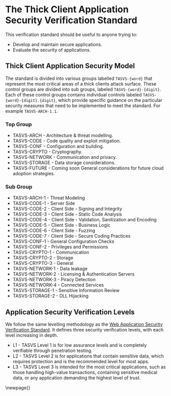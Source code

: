 # The Thick Client Application Security Verification Standard

This verification standard should be useful to anyone trying to:

- Develop and maintain secure applications.
- Evaluate the security of applications.


## Thick Client Application Security Model

The standard is divided into various groups labelled `TASVS-{word}` that represent the most critical areas of a thick clients attack surface. These control groups are divided into sub groups, labeled `TASVS-{word}-{digit}`. Each of these control groups contains individual controls labeled `TASVS-{word}-{digit}.{digit}`, which provide specific guidance on the particular security measures that need to be implemented to meet the standard. For example `TASVS-ARCH-1.1`.

### Top Group

- TASVS-ARCH -  Architecture & threat modelling.
- TASVS-CODE - Code quality and exploit mitigation.
- TASVS-CONF - Configuration and building.
- TASVS-CRYPTO - Cryptography.
- TASVS-NETWORK - Communication and privacy.
- TASVS-STORAGE - Data storage considerations.
- TASVS-FUTURE - Coming soon General considerations for future cloud adoption strategies.

### Sub Group

- TASVS-ARCH-1 - Threat Modeling
- TASVS-CODE-1 - Server Side
- TASVS-CODE-2 - Client Side - Signing and Integrity
- TASVS-CODE-3 - Client Side - Static Code Analysis
- TASVS-CODE-4 - Client Side - Validation, Sanitization and Encoding
- TASVS-CODE-5 - Client Side - Business Logic
- TASVS-CODE-6 - Client Side - Fuzzing
- TASVS-CODE-7 - Client Side - Secure Coding Practices
- TASVS-CONF-1 - General Configuration Checks
- TASVS-CONF-2 - Privileges and Permissions
- TASVS-CRYPTO-1 - Communication
- TASVS-CRYPTO-2 - Storage
- TASVS-CRYPTO-3 - General
- TASVS-NETWORK-1 - Data leakage
- TASVS-NETWORK-2 - Licensing & Authentication Servers
- TASVS-NETWORK-3 - Piracy Detection
- TASVS-NETWORK-4 - Connected Services
- TASVS-STORAGE-1 - Sensitive Information Review
- TASVS-STORAGE-2 - DLL Hijacking


## Application Security Verification Levels

We follow the same levelling methodology as the [Web Application Security Verification Standard](https://github.com/OWASP/ASVS/tree/master). It defines three security verification levels, with each level increasing in depth.

- L1 - TASVS Level 1 is for low assurance levels and is completely verifiable through penetration testing.
- L2 - TASVS Level 2 is for applications that contain sensitive data, which requires protection and is the recommended level for most apps.
- L3 - TASVS Level 3 is intended for the most critical applications, such as those handling high-value transactions, containing sensitive medical data, or any application demanding the highest level of trust.



\newpage{}
